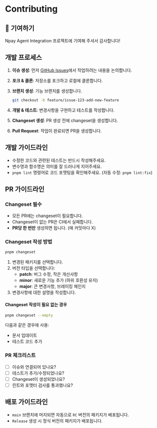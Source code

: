 # Contributing

## 🤝 기여하기

Npay Agent Integration 프로젝트에 기여해 주셔서 감사합니다!

## 개발 프로세스

1. **이슈 생성**: 먼저 [GitHub Issues](https://github.com/NaverPayDev/agent-integration/issues)에서 작업하려는 내용을 논의합니다.
2. **포크 & 클론**: 저장소를 포크하고 로컬에 클론합니다.
3. **브랜치 생성**: 기능 브랜치를 생성합니다.

   ```bash
   git checkout -b feature/issue-123-add-new-feature
   ```

4. **개발 & 테스트**: 변경사항을 구현하고 테스트를 작성합니다.
5. **Changeset 생성**: PR 생성 전에 changeset을 생성합니다.
6. **Pull Request**: 작업이 완료되면 PR을 생성합니다.

## 개발 가이드라인

- 수정한 코드와 관련된 테스트는 반드시 작성해주세요.
- 변수명과 함수명은 의미를 잘 드러나게 지어주세요.
- `pnpm lint` 명령어로 코드 포맷팅을 확인해주세요. (자동 수정: `pnpm lint:fix`)

## PR 가이드라인

### Changeset 필수

- 모든 PR에는 changeset이 필요합니다.
- Changeset이 없는 PR은 CI에서 실패합니다.
- **PR당 한 번만** 생성하면 됩니다. (매 커밋마다 X)

### Changeset 작성 방법

```bash
pnpm changeset
```

1. 변경된 패키지를 선택합니다.
2. 버전 타입을 선택합니다:
   - **patch**: 버그 수정, 작은 개선사항
   - **minor**: 새로운 기능 추가 (하위 호환성 유지)  
   - **major**: 큰 변경사항, 브레이킹 체인지
3. 변경사항에 대한 설명을 작성합니다.

#### Changeset 작성이 필요 없는 경우

```bash
pnpm changeset --empty
```

다음과 같은 경우에 사용:

- 문서 업데이트
- 테스트 코드 추가

### PR 체크리스트

- [ ] 이슈와 연결되어 있나요?
- [ ] 테스트가 추가/수정되었나요?
- [ ] Changeset이 생성되었나요?
- [ ] 린트와 포맷터 검사를 통과했나요?

## 배포 가이드라인

- `main` 브랜치에 머지되면 자동으로 `RC` 버전의 패키지가 배포됩니다.
- `Release` 생성 시 정식 버전의 패키지가 배포됩니다.
